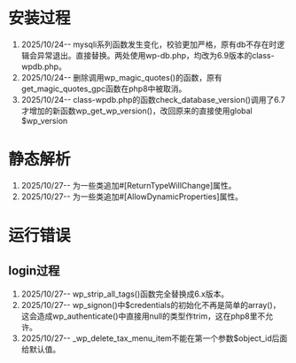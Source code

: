 # 安装过程

1. 2025/10/24-- mysqli系列函数发生变化，校验更加严格，原有db不存在时逻辑会异常退出。直接替换。两处使用wp-db.php，均改为6.9版本的class-wpdb.php。
2. 2025/10/24-- 删除调用wp_magic_quotes()的函数，原有get_magic_quotes_gpc函数在php8中被取消。
3. 2025/10/24-- class-wpdb.php的函数check_database_version()调用了6.7才增加的新函数wp_get_wp_version()，改回原来的直接使用global $wp_version

# 静态解析

1. 2025/10/27-- 为一些类追加#[ReturnTypeWillChange]属性。
2. 2025/10/27-- 为一些类追加#[AllowDynamicProperties]属性。

# 运行错误

## login过程

1. 2025/10/27-- wp_strip_all_tags()函数完全替换成6.x版本。
2. 2025/10/27-- wp_signon()中$credentials的初始化不再是简单的array()，这会造成wp_authenticate()中直接用null的类型作trim，这在php8里不允许。
3. 2025/10/27-- _wp_delete_tax_menu_item不能在第一个参数$object_id后面给默认值。
